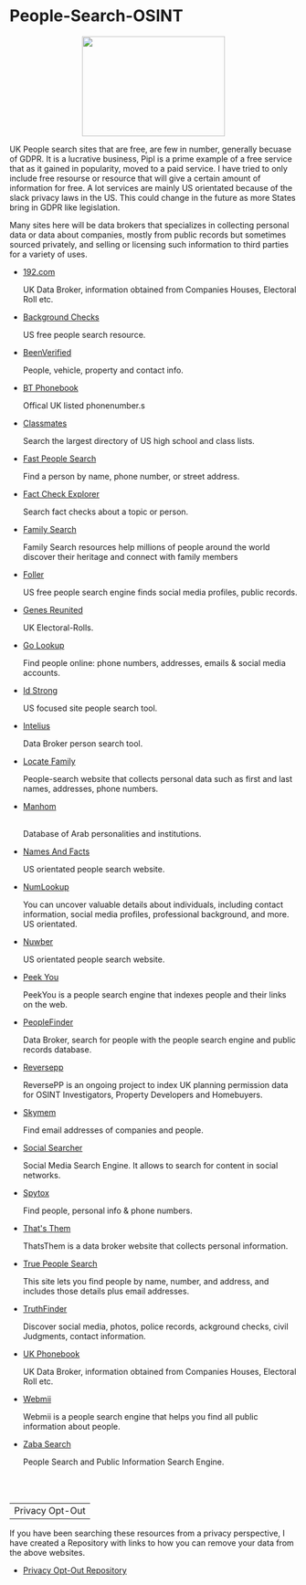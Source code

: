 # People-Search-OSINT
<p align="center">
 <img width="250" height="175" src="https://www.cqcore.uk/wp-content/uploads/2024/06/Screenshot-2024-06-13-122030.png">
</p>
<p>UK People search sites that are free, are few in number, generally becuase of GDPR. It is a lucrative business, Pipl is a prime example of a free service that as it gained in popularity, moved to a paid service. I have tried to only include free resourse or resource that will give a certain amount of information for free. A lot services are mainly US orientated because of the slack privacy laws in the US. This could change in the future as more States bring in GDPR like legislation.</p>
<p>Many sites here will be data brokers that specializes in collecting personal data or data about companies, mostly from public records but sometimes sourced privately, and selling or licensing such information to third parties for a variety of uses.</p>
<ul>
 <li><a href="https://192.com/">192.com</a></li>
  <P>UK Data Broker, information obtained from Companies Houses, Electoral Roll etc.</P>
 <li><a href="https://www.advancedbackgroundchecks.com/">Background Checks</a></li> 
  <p>US free people search resource.</p>
 <li><a href="https://www.beenverified.com/">BeenVerified</a></li>
  <p>People, vehicle, property and contact info.</p>
 <li><a href="https://thephonebook.bt.com/person/">BT Phonebook</a></li>
  <p>Offical UK listed phonenumber.s</p>
 <li><a href="https://www.classmates.com/">Classmates</a></li> 
  <p>Search the largest directory of US high school and class lists.</p>
 <li><a href="https://fastpeoplesearch.com/">Fast People Search</a></li>
  <p>Find a person by name, phone number, or street address.</p>
 <li><a href="https://toolbox.google.com/factcheck/explorer">Fact Check Explorer</a></li>  
  <p>Search fact checks about a topic or person.</p>
 <li><a href="https://www.familysearch.org/en/">Family Search</a></li>
   <p>Family Search resources help millions of people around the world discover their heritage and connect with family members</p>
 <li><a href="https://foller.me/">Foller</a></li>
  <p>US free people search engine finds social media profiles, public records.</p>
 <li><a href="https://www.genesreunited.co.uk/articles/world-records/full-list-of-united-kingdom-records/census-land-and-surveys/electoral-rolls">Genes Reunited</a></li>
  <p>UK Electoral-Rolls.</p>
 <li><a href="https://golookup.com/">Go Lookup</a></li>
  <p>Find people online: phone numbers, addresses, emails & social media accounts.</p>
 <li><a href="https://www.idstrong.com/">Id Strong</a></li> 
  <p>US focused site people search tool.</p>
 <li><a href="https://www.intelius.com/">Intelius</a></li> 
  <p>Data Broker person search tool.</p>
 <li><a href="https://locatefamily.com/">Locate Family</a></li>
  <p>People-search website that collects personal data such as first and last names, addresses, phone numbers.</p>
 <li><a href="https://manhom.com/">Manhom</a></li> 
  <p>Database of Arab personalities and institutions.</p>
 <li><a href="https://www.namesandfacts.com/">Names And Facts</a></li>
  <p>US orientated people search website.</p> 
 <li><a href="https://www.numlookup.com/people-search">NumLookup</a></li>
  <p>You can uncover valuable details about individuals, including contact information, social media profiles, professional background, and more. US orientated.</p>
 <li><a href="https://nuwber.com/">Nuwber</a></li>
  <p>US orientated people search website.</p>
 <li><a href="https://peekyou.com/">Peek You</a></li>
  <p>PeekYou is a people search engine that indexes people and their links on the web.</p>
 <li><a href="https://www.peoplefinders.com/">PeopleFinder</a></li>
  <p>Data Broker, search for people with the people search engine and public records database.</p>
 <li><a href="https://search.reversepp.com/">Reversepp</a></li>  
  <p>ReversePP is an ongoing project to index UK planning permission data for OSINT Investigators, Property Developers and Homebuyers.</p>
 <li><a href="https://skymem.info/">Skymem</a></li>
  <p>Find email addresses of companies and people.</p> 
 <li><a href="https://www.social-searcher.com/">Social Searcher</a></li>
  <p> Social Media Search Engine. It allows to search for content in social networks.</p>
 <li><a href="https://www.spytox.com/">Spytox</a></li>
  <p>Find people, personal info & phone numbers.</p>
 <li><a href="https://thatsthem.com/">That's Them</a></li>
  <p>ThatsThem is a data broker website that collects personal information.</p>
 <li><a href="http://truepeoplesearch.com/">True People Search</a></li>
  <p>This site lets you find people by name, number, and address, and includes those details plus email addresses.</p>
 <li><a href="https://www.truthfinder.com/">TruthFinder</a></li>
  <p>Discover social media, photos, police records, ackground checks, civil Judgments, contact information.</p>
 <li><a href="https://ukphonebook.com/">UK Phonebook</a></li>
  <P>UK Data Broker, information obtained from Companies Houses, Electoral Roll etc.</P>
 <li><a href="https://webmii.com/">Webmii</a></li>
  <p>Webmii is a people search engine that helps you find all public information about people.</p>
 <li><a href="https://zabasearch.com/">Zaba Search</a></li>
  <p>People Search and Public Information Search Engine.</p>
</ul>
<br></br>
<table>
    <tr>
        <td>Privacy Opt-Out</td>
    </tr>
</table>
<p>If you have been searching these resources from a privacy perspective, I have created a Repository with links to how you can remove your data from the above websites.</p>
<ul>
    <li><a href="https://github.com/cqcore/Privacy-Opt-Out">Privacy Opt-Out Repository</a></li>
</ul>
